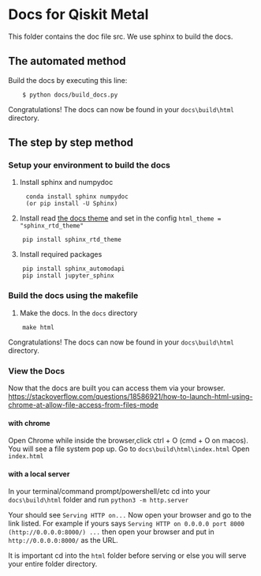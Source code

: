 ﻿# Docs for Qiskit Metal

This folder contains the doc file src. We use sphinx to build the docs.

## The automated method

Build the docs by executing this line:
```
    $ python docs/build_docs.py
```
Congratulations!  The docs can now be found in your `docs\build\html` directory.

## The step by step method

### Setup your environment to build the docs

1. Install sphinx and numpydoc
```
	 conda install sphinx numpydoc
	 (or pip install -U Sphinx)
```

2. Install read [the docs theme](https://github.com/rtfd/sphinx_rtd_theme) and set in the config `html_theme = "sphinx_rtd_theme"`
```
	pip install sphinx_rtd_theme
```

3. Install required packages
```
	pip install sphinx_automodapi
	pip install jupyter_sphinx
```

### Build the docs using the makefile

1. Make the docs.  In the `docs` directory
```
	make html
```

Congratulations!  The docs can now be found in your `docs\build\html` directory.

### View the Docs
Now that the docs are built you can access them via your browser.
https://stackoverflow.com/questions/18586921/how-to-launch-html-using-chrome-at-allow-file-access-from-files-mode

#### with chrome
Open Chrome while inside the browser,click ctrl + O (cmd + O on macos). You will see a file system pop up. Go to `docs\build\html\index.html`
Open `index.html`


#### with a local server
In your terminal/command prompt/powershell/etc cd into your `docs\build\html` folder and run
`python3 -m http.server`

Your should see `Serving HTTP on...`
Now open your browser and go to the link listed.
For example if yours says `Serving HTTP on 0.0.0.0 port 8000 (http://0.0.0.0:8000/) ...` then open your browser and put in `http://0.0.0.0:8000/` as the URL.

It is important cd into the `html` folder before serving or else you will serve your entire folder directory.
